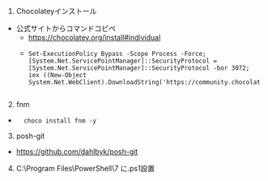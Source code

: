1. Chocolateyインストール
  - 公式サイトからコマンドコピペ
    - https://chocolatey.org/install#individual
    - ```
      Set-ExecutionPolicy Bypass -Scope Process -Force; [System.Net.ServicePointManager]::SecurityProtocol = [System.Net.ServicePointManager]::SecurityProtocol -bor 3072; iex ((New-Object System.Net.WebClient).DownloadString('https://community.chocolatey.org/install.ps1'))
    ```
2. fnm
  - ```
      choco install fnm -y
    ```
3. posh-git
  - https://github.com/dahlbyk/posh-git
4. C:\Program Files\PowerShell\7 に.ps1設置
